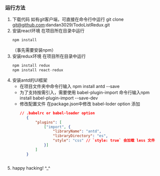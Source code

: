### 运行方法
1. 下载代码 
   如有git客户端，可直接在命令行中运行 git clone git@github.com:dandan3029/TodoListRedux.git
2. 安装react环境 
   在项目所在目录中运行 
   ```js
   npm install
   ```
   （事先需要安装npm）
3. 安装redux环境
   在项目所在目录中运行 
   ```js
   npm install redux
   npm install react-redux
   ```
4. 安装antd的UI框架 
   * 在项目文件夹中命令行输入 npm install antd --save
   * 为了支持按需引入，需要使用 babel-plugin-import  命令行输入npm install babel-plugin-import --save-dev
   * 修改配置文件 在package.json中修改 babel-loder option
     添加 
     ```json
     // .babelrc or babel-loader option
        {
            "plugins": [
                ["import", {
                    "libraryName": "antd",
                    "libraryDirectory": "es",
                    "style": "css" // `style: true` 会加载 less 文件
                }]
            ]
        }
    ```
5. happy hacking! ^_^